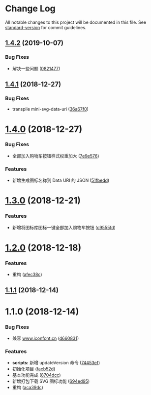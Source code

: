 # Change Log

All notable changes to this project will be documented in this file. See [standard-version](https://github.com/conventional-changelog/standard-version) for commit guidelines.

<a name="1.4.2"></a>
## [1.4.2](https://github.com/fjc0k/Iconfonter/compare/v1.4.1...v1.4.2) (2019-10-07)


### Bug Fixes

* 解决一些问题 ([0821477](https://github.com/fjc0k/Iconfonter/commit/0821477))



<a name="1.4.1"></a>
## [1.4.1](https://github.com/fjc0k/Iconfonter/compare/v1.4.0...v1.4.1) (2018-12-27)


### Bug Fixes

* transpile mini-svg-data-uri ([36a67f0](https://github.com/fjc0k/Iconfonter/commit/36a67f0))



<a name="1.4.0"></a>
# [1.4.0](https://github.com/fjc0k/Iconfonter/compare/v1.3.0...v1.4.0) (2018-12-27)


### Bug Fixes

* 全部加入购物车按钮样式权重加大 ([7e9e576](https://github.com/fjc0k/Iconfonter/commit/7e9e576))


### Features

* 新增生成图标名称到 Data URI 的 JSON ([51fbedd](https://github.com/fjc0k/Iconfonter/commit/51fbedd))



<a name="1.3.0"></a>
# [1.3.0](https://github.com/fjc0k/Iconfonter/compare/v1.2.0...v1.3.0) (2018-12-21)


### Features

* 新增将图标库图标一键全部加入购物车按钮 ([c9555fd](https://github.com/fjc0k/Iconfonter/commit/c9555fd))



<a name="1.2.0"></a>
# [1.2.0](https://github.com/fjc0k/Iconfonter/compare/v1.1.1...v1.2.0) (2018-12-18)


### Features

* 重构 ([afec38c](https://github.com/fjc0k/Iconfonter/commit/afec38c))



<a name="1.1.1"></a>
## [1.1.1](https://github.com/fjc0k/Iconfonter/compare/v1.1.0...v1.1.1) (2018-12-14)



<a name="1.1.0"></a>
# 1.1.0 (2018-12-14)


### Bug Fixes

* 兼容 www.iconfont.cn ([d660831](https://github.com/fjc0k/Iconfonter/commit/d660831))


### Features

* **scripts:** 新增 updateVersion 命令 ([74453ef](https://github.com/fjc0k/Iconfonter/commit/74453ef))
* 初始化项目 ([facb52d](https://github.com/fjc0k/Iconfonter/commit/facb52d))
* 基本功能完成 ([8704dcc](https://github.com/fjc0k/Iconfonter/commit/8704dcc))
* 新增打包下载 SVG 图标功能 ([694ed95](https://github.com/fjc0k/Iconfonter/commit/694ed95))
* 重构 ([aca39dc](https://github.com/fjc0k/Iconfonter/commit/aca39dc))
